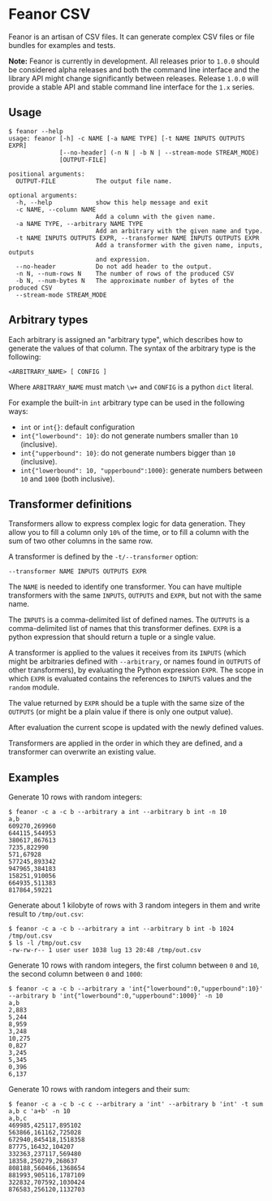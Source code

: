 # Feanor CSV

Feanor is an artisan of CSV files. It can generate complex CSV files or file bundles for examples and tests.

**Note:** Feanor is currently in development. All releases prior to `1.0.0` should be considered alpha releases
and both the command line interface and the library API might change significantly between releases.
Release `1.0.0` will provide a stable API and stable command line interface for the `1.x` series.


## Usage

```
$ feanor --help
usage: feanor [-h] -c NAME [-a NAME TYPE] [-t NAME INPUTS OUTPUTS EXPR]
              [--no-header] (-n N | -b N | --stream-mode STREAM_MODE)
              [OUTPUT-FILE]

positional arguments:
  OUTPUT-FILE           The output file name.

optional arguments:
  -h, --help            show this help message and exit
  -c NAME, --column NAME
                        Add a column with the given name.
  -a NAME TYPE, --arbitrary NAME TYPE
                        Add an arbitrary with the given name and type.
  -t NAME INPUTS OUTPUTS EXPR, --transformer NAME INPUTS OUTPUTS EXPR
                        Add a transformer with the given name, inputs, outputs
                        and expression.
  --no-header           Do not add header to the output.
  -n N, --num-rows N    The number of rows of the produced CSV
  -b N, --num-bytes N   The approximate number of bytes of the produced CSV
  --stream-mode STREAM_MODE

```


## Arbitrary types

Each arbitrary is assigned an "arbitrary type", which describes how to generate the values of that column.
The syntax of the arbitrary type is the following:

    <ARBITRARY_NAME> [ CONFIG ]

Where `ARBITRARY_NAME` must match `\w+` and `CONFIG` is a python `dict` literal.

For example the built-in `int` arbitrary type can be used in the following ways:

 - `int` or `int{}`: default configuration
 - `int{"lowerbound": 10}`: do not generate numbers smaller than `10` (inclusive).
 - `int{"upperbound": 10}`: do not generate numbers bigger than `10` (inclusive).
 - `int{"lowerbound": 10, "upperbound":1000}`: generate numbers between `10` and `1000` (both inclusive).


## Transformer definitions

Transformers allow to express complex logic for data generation. They allow you to fill a column only `10%` of the time,
or to fill a column with the sum of two other columns in the same row.

A transformer is defined by the `-t/--transformer` option:

```
--transformer NAME INPUTS OUTPUTS EXPR
```

The `NAME` is needed to identify one transformer. You can have multiple transformers with the same `INPUTS`, `OUTPUTS`
and `EXPR`, but not with the same name.

The `INPUTS` is a comma-delimited list of defined names. The `OUTPUTS` is a comma-delimited list of names that
this transformer defines. `EXPR` is a python expression that should return a tuple or a single value.

A transformer is applied to the values it receives from its `INPUTS` (which might be arbitraries defined with `--arbitrary`,
or names found in `OUTPUTS` of other transformers), by evaluating the Python expression `EXPR`.
The scope in which `EXPR` is evaluated contains the references to `INPUTS` values and the `random` module.

The value returned by `EXPR` should be a tuple with the same size of the `OUTPUTS` (or might be a plain value if there is only
one output value).

After evaluation the current scope is updated with the newly defined values.

Transformers are applied in the order in which they are defined, and a transformer can overwrite an existing value.


## Examples

Generate 10 rows with random integers:

```
$ feanor -c a -c b --arbitrary a int --arbitrary b int -n 10
a,b
609270,269960
644115,544953
380617,867613
7235,822990
571,67928
577245,893342
947965,384183
158251,910056
664935,511383
817864,59221
```

Generate about 1 kilobyte of rows with 3 random integers in them and write result to `/tmp/out.csv`:

```
$ feanor -c a -c b --arbitrary a int --arbitrary b int -b 1024 /tmp/out.csv
$ ls -l /tmp/out.csv
-rw-rw-r-- 1 user user 1038 lug 13 20:48 /tmp/out.csv
```



Generate 10 rows with random integers, the first column between `0` and `10`, the second column between `0` and `1000`:

```
$ feanor -c a -c b --arbitrary a 'int{"lowerbound":0,"upperbound":10}' --arbitrary b 'int{"lowerbound":0,"upperbound":1000}' -n 10
a,b
2,883
5,244
8,959
3,248
10,275
0,827
3,245
5,345
0,396
6,137
```

Generate 10 rows with random integers and their sum:

```
$ feanor -c a -c b -c c --arbitrary a 'int' --arbitrary b 'int' -t sum a,b c 'a+b' -n 10
a,b,c
469985,425117,895102
563866,161162,725028
672940,845418,1518358
87775,16432,104207
332363,237117,569480
18358,250279,268637
808188,560466,1368654
881993,905116,1787109
322832,707592,1030424
876583,256120,1132703
```